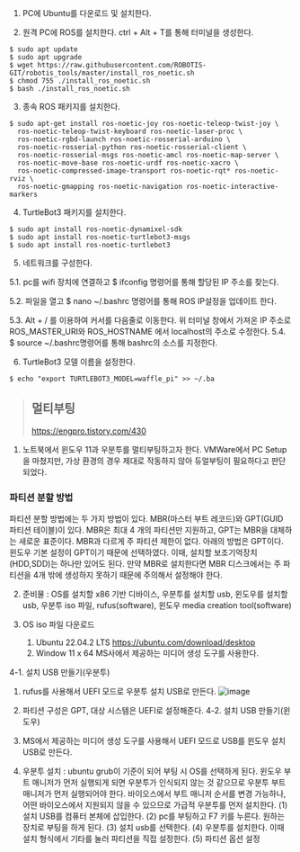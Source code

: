 1. PC에 Ubuntu를 다운로드 및 설치한다.

2. 원격 PC에 ROS를 설치한다.
ctrl + Alt + T를 통해 터미널을 생성한다.
```
$ sudo apt update
$ sudo apt upgrade
$ wget https://raw.githubusercontent.com/ROBOTIS-GIT/robotis_tools/master/install_ros_noetic.sh
$ chmod 755 ./install_ros_noetic.sh 
$ bash ./install_ros_noetic.sh
```
3. 종속 ROS 패키지를 설치한다.
```
$ sudo apt-get install ros-noetic-joy ros-noetic-teleop-twist-joy \
  ros-noetic-teleop-twist-keyboard ros-noetic-laser-proc \
  ros-noetic-rgbd-launch ros-noetic-rosserial-arduino \
  ros-noetic-rosserial-python ros-noetic-rosserial-client \
  ros-noetic-rosserial-msgs ros-noetic-amcl ros-noetic-map-server \
  ros-noetic-move-base ros-noetic-urdf ros-noetic-xacro \
  ros-noetic-compressed-image-transport ros-noetic-rqt* ros-noetic-rviz \
  ros-noetic-gmapping ros-noetic-navigation ros-noetic-interactive-markers
  ```
4. TurtleBot3 패키지를 설치한다.
```
$ sudo apt install ros-noetic-dynamixel-sdk
$ sudo apt install ros-noetic-turtlebot3-msgs
$ sudo apt install ros-noetic-turtlebot3
```
5. 네트워크를 구성한다.

5.1. pc를 wifi 장치에 연결하고 $ ifconfig   명령어를 통해 할당된 IP 주소를 찾는다.

5.2. 파일을 열고 $ nano ~/.bashrc  명령어를 통해 ROS IP설정을 업데이트 한다. 

5.3. Alt + / 를 이용하여 커서를 다음줄로 이동한다. 위 터미널 창에서 가져온 IP 주소로 ROS_MASTER_URI와 ROS_HOSTNAME 에서 localhost의 주소로 수정한다. 
5.4. $ source ~/.bashrc명령어를 통해  bashrc의 소스를 지정한다. 

6. TurtleBot3 모델 이름을 설정한다.
```
$ echo "export TURTLEBOT3_MODEL=waffle_pi" >> ~/.ba
```

>## 멀티부팅
>https://engpro.tistory.com/430 
1. 노트북에서 윈도우 11과 우분투를 멀티부팅하고자 한다. VMWare에서 PC Setup을 마쳤지만, 가상 환경의 경우 제대로 작동하지 않아 듀얼부팅이 필요하다고 판단되었다.

### 파티션 분할 방법
  파티션 분할 방법에는 두 가지 방법이 있다. MBR(마스터 부트 레코드)와 GPT(GUID 파티션 테이블)이 있다. MBR은 최대 4 개의 파티션만 지원하고, GPT는 MBR을 대체하는 새로운 표준이다. MBR과 다르게 주 파티션 제한이 없다. 아래의 방법은 GPT이다. 윈도우 기본 설정이 GPT이기 때문에 선택하였다. 
  이때, 설치할 보조기억장치(HDD,SDD)는 하나만 있어도 된다. 만약 MBR로 설치한다면 MBR 디스크에서는 주 파티션을 4개 밖에 생성하지 못하기 때문에 주의해서 설정해야 한다. 

2. 준비물
: OS를 설치할 x86 기반 디바이스, 우분투를 설치할 usb, 윈도우를 설치할 usb, 우분투 iso 파일, rufus(software), 윈도우 media creation tool(software)

3. OS iso 파일 다운로드
   1. Ubuntu 22.04.2 LTS
      https://ubuntu.com/download/desktop
   2. Window 11 x 64
      MS사에서 제공하는 미디어 생성 도구를 사용한다.
      
4-1. 설치 USB 만들기(우분투)
   1. rufus를 사용해서 UEFI 모드로 우분투 설치 USB로 만든다.
      ![image](https://github.com/riseacademy/turtlebot/assets/134995480/4ca7cb3c-9ba4-49db-8e44-d6beb28e3b32)
  2. 파티션 구성은 GPT, 대상 시스템은 UEFI로 설정해준다.
4-2. 설치 USB 만들기(윈도우)
  1. MS에서 제공하는 미디어 생성 도구를 사용해서 UEFI 모드로 USB를 윈도우 설치 USB로 만든다.

5. 우분투 설치
   : ubuntu grub이 기준이 되어 부팅 시 OS를 선택하게 된다. 윈도우 부트 매니저가 먼저 실행되게 되면 우분투가 인식되지 않는 것 같으므로 우분투 부트 매니저가 먼저 실행되어야 한다. 바이오스에서 부트 매니저 순서를 변경 가능하나, 어떤 바이오스에서 지원되지 않을 수 있으므로 가급적 우분투를 먼저 설치한다.
   (1) 설치 USB를 컴퓨터 본체에 삽입한다.
   (2) pc를 부팅하고 F7 키를 누른다. 원하는 장치로 부팅을 하게 된다.
   (3) 설치 usb를 선택한다.
   (4) 우분투를 설치한다. 이때 설치 형식에서 기타를 눌러 파티션을 직접 설정한다.
   (5) 파티션 옵션 설정
   
